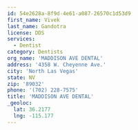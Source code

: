 ```yaml
---
id: 54e2628a-8f9d-4e61-a087-26570c1d53d9
first_name: Vivek
last_name: Gandotra
license: DDS
services:
  - Dentist
category: Dentists
org_name: 'MADDISON AVE DENTAL'
address: '4358 W. Cheyenne Ave.'
city: 'North Las Vegas'
state: NV
zip: '89032'
phone: '(702) 228-7575'
title: 'MADDISON AVE DENTAL'
_geoloc:
  lat: 36.2177
  lng: -115.177
---
```

